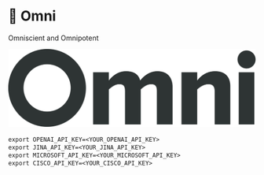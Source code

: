 # 🌟 Omni 
Omniscient and Omnipotent

![Omniscient and Omnipotent](src/resource/img/Omni_logo.png "Omniscient and Omnipotent")

```shell
export OPENAI_API_KEY=<YOUR_OPENAI_API_KEY>
export JINA_API_KEY=<YOUR_JINA_API_KEY>
export MICROSOFT_API_KEY=<YOUR_MICROSOFT_API_KEY>
export CISCO_API_KEY=<YOUR_CISCO_API_KEY>
```